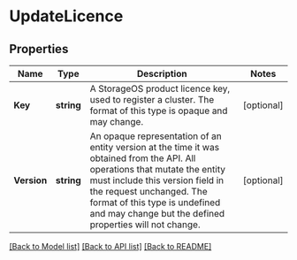 # UpdateLicence

## Properties

Name | Type | Description | Notes
------------ | ------------- | ------------- | -------------
**Key** | **string** | A StorageOS product licence key, used to register a cluster. The format of this type is opaque and may change.  | [optional] 
**Version** | **string** | An opaque representation of an entity version at the time it was obtained from the API. All operations that mutate the entity must include this version field in the request unchanged. The format of this type is undefined and may change but the defined properties will not change.  | [optional] 

[[Back to Model list]](../README.md#documentation-for-models) [[Back to API list]](../README.md#documentation-for-api-endpoints) [[Back to README]](../README.md)


